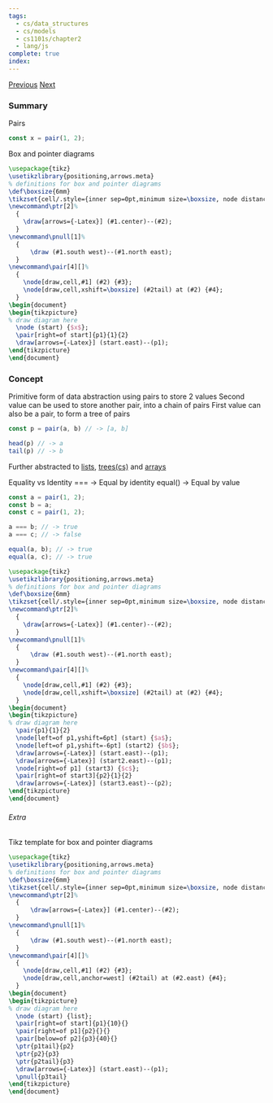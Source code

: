 ```yaml
---
tags:
  - cs/data_structures
  - cs/models
  - cs1101s/chapter2
  - lang/js
complete: true
index:
---
```

[Previous](/labyrinth/notes/cs/cs1101s/higher_order_functions)   [Next](/labyrinth/notes/cs/cs1101s/searching)
### Summary
Pairs
```js
const x = pair(1, 2);
```

Box and pointer diagrams
```tikz
\usepackage{tikz}
\usetikzlibrary{positioning,arrows.meta}
% definitions for box and pointer diagrams
\def\boxsize{6mm}
\tikzset{cell/.style={inner sep=0pt,minimum size=\boxsize, node distance=2em and 3.5em}}
\newcommand\ptr[2]%
  {
    \draw[arrows={-Latex}] (#1.center)--(#2);
  }
\newcommand\pnull[1]%
  {
      \draw (#1.south west)--(#1.north east);
  }
\newcommand\pair[4][]%
  {
    \node[draw,cell,#1] (#2) {#3};
    \node[draw,cell,xshift=\boxsize] (#2tail) at (#2) {#4};
  }
\begin{document}
\begin{tikzpicture}
% draw diagram here
  \node (start) {$x$};
  \pair[right=of start]{p1}{1}{2}
  \draw[arrows={-Latex}] (start.east)--(p1);
\end{tikzpicture}
\end{document}
```
### Concept
Primitive form of data abstraction using pairs to store 2 values
Second value can be used to store another pair, into a chain of pairs
First value can also be a pair, to form a tree of pairs
```js
const p = pair(a, b) // -> [a, b]

head(p) // -> a
tail(p) // -> b
```

Further abstracted to [lists](/labyrinth/notes/cs/cs1101s/lists), [trees(cs)](/labyrinth/notes/cs/cs1101s/trees(cs)) and [arrays](/labyrinth/notes/cs/cs1101s/arrays)

Equality vs Identity
\=== -> Equal by identity
equal() -> Equal by value
```js
const a = pair(1, 2);
const b = a;
const c = pair(1, 2);

a === b; // -> true
a === c; // -> false

equal(a, b); // -> true
equal(a, c); // -> true
```
```tikz
\usepackage{tikz}
\usetikzlibrary{positioning,arrows.meta}
% definitions for box and pointer diagrams
\def\boxsize{6mm}
\tikzset{cell/.style={inner sep=0pt,minimum size=\boxsize, node distance=2em and 3.5em}}
\newcommand\ptr[2]%
  {
    \draw[arrows={-Latex}] (#1.center)--(#2);
  }
\newcommand\pnull[1]%
  {
      \draw (#1.south west)--(#1.north east);
  }
\newcommand\pair[4][]%
  {
    \node[draw,cell,#1] (#2) {#3};
    \node[draw,cell,xshift=\boxsize] (#2tail) at (#2) {#4};
  }
\begin{document}
\begin{tikzpicture}
% draw diagram here
  \pair{p1}{1}{2}
  \node[left=of p1,yshift=6pt] (start) {$a$};
  \node[left=of p1,yshift=-6pt] (start2) {$b$};
  \draw[arrows={-Latex}] (start.east)--(p1);
  \draw[arrows={-Latex}] (start2.east)--(p1);
  \node[right=of p1] (start3) {$c$};
  \pair[right=of start3]{p2}{1}{2}
  \draw[arrows={-Latex}] (start3.east)--(p2);
\end{tikzpicture}
\end{document}
```
###### Extra
Tikz template for box and pointer diagrams
```latex
\usepackage{tikz}
\usetikzlibrary{positioning,arrows.meta}
% definitions for box and pointer diagrams
\def\boxsize{6mm}
\tikzset{cell/.style={inner sep=0pt,minimum size=\boxsize, node distance=2em and 3.5em}}
\newcommand\ptr[2]%
  {
      \draw[arrows={-Latex}] (#1.center)--(#2);
  }
\newcommand\pnull[1]%
  {
      \draw (#1.south west)--(#1.north east);
  }
\newcommand\pair[4][]%
  {
	\node[draw,cell,#1] (#2) {#3};
	\node[draw,cell,anchor=west] (#2tail) at (#2.east) {#4};
  }
\begin{document}
\begin{tikzpicture}
% draw diagram here
  \node (start) {list};
  \pair[right=of start]{p1}{10}{}
  \pair[right=of p1]{p2}{}{}
  \pair[below=of p2]{p3}{40}{}
  \ptr{p1tail}{p2}
  \ptr{p2}{p3}
  \ptr{p2tail}{p3}
  \draw[arrows={-Latex}] (start.east)--(p1);
  \pnull{p3tail}
\end{tikzpicture}
\end{document}
```